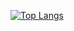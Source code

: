 [![Top Langs](https://github-readme-stats.vercel.app/api/top-langs/?username=Ian-Gabaraev&layout=compact&langs_count=10)](https://github.com/anuraghazra/github-readme-stats)

<!--
**Ian-Gabaraev/Ian-Gabaraev** is a ✨ _special_ ✨ repository because its `README.md` (this file) appears on your GitHub profile.

Here are some ideas to get you started:

- 🔭 I’m currently working on Rebuilding the JoyscoutAPI
- 🌱 I’m currently learning gRPC, AWS
- 👯 I’m looking to collaborate on ...
- 🤔 I’m looking for help with ...
- 💬 Ask me about ...
- 📫 How to reach me: ...
- 😄 Pronouns: ...
- ⚡ Fun fact: ...
-->
